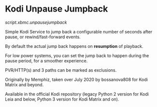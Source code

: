 
Kodi Unpause Jumpback
===================================

_script.xbmc.unpausejumpback_

Simple Kodi Service to jump back a configurable number of seconds after pause, or rewind/fast-forward events.

By default the actual jump back happens on **resumption** of playback.  

For low power systems, you can set the jump back to happen during the pause period, for a smoother experience.

PVR/HTTP(s) and 3 paths can be marked as exclusions.

Originally by Memphiz, taken over July 2020 by bossanova808 for Kodi Matrix and beyond.

Available in the official Kodi repository (legacy Python 2 version for Kodi Leia and below, Python 3 version for Kodi Matrix and on).


